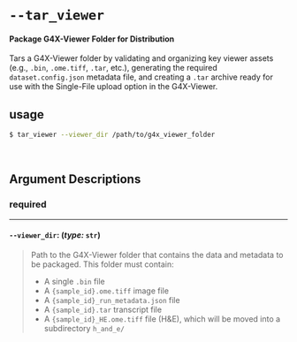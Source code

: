 
#  `--tar_viewer`
#### Package G4X-Viewer Folder for Distribution

Tars a G4X-Viewer folder by validating and organizing key viewer assets (e.g., `.bin`, `.ome.tiff`, `.tar`, etc.), generating the required `dataset.config.json` metadata file, and creating a `.tar` archive ready for use with the Single-File upload option in the G4X-Viewer.

## usage

```bash
$ tar_viewer --viewer_dir /path/to/g4x_viewer_folder
```

<br>

## Argument Descriptions

### required
---
#### `--viewer_dir`: (*type:* `str`)

> Path to the G4X-Viewer folder that contains the data and metadata to be packaged. This folder must contain:
> - A single `.bin` file
> - A `{sample_id}.ome.tiff` image file
> - A `{sample_id}_run_metadata.json` file
> - A `{sample_id}.tar` transcript file
> - A `{sample_id}_HE.ome.tiff` file (H&E), which will be moved into a subdirectory `h_and_e/`

<br>
